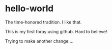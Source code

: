 # hello-world
The time-honored tradition.  I  like that.

This is my first foray using github.  Hard to believe!

Trying to make another change....
